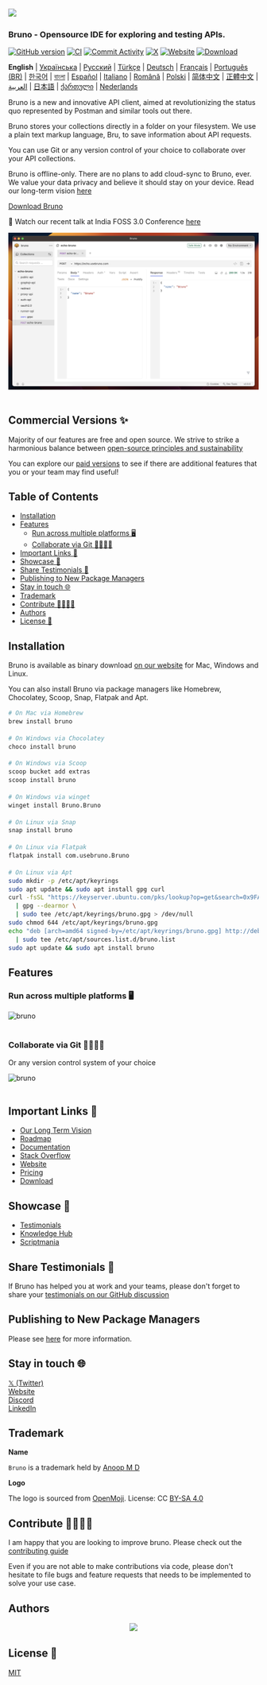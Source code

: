 <br />
<img src="assets/images/logo-transparent.png" width="80"/>

### Bruno - Opensource IDE for exploring and testing APIs.

[![GitHub version](https://badge.fury.io/gh/usebruno%2Fbruno.svg)](https://badge.fury.io/gh/usebruno%bruno)
[![CI](https://github.com/usebruno/bruno/actions/workflows/tests.yml/badge.svg?branch=main)](https://github.com/usebruno/bruno/actions/workflows/tests.yml)
[![Commit Activity](https://img.shields.io/github/commit-activity/m/usebruno/bruno)](https://github.com/usebruno/bruno/pulse)
[![X](https://img.shields.io/twitter/follow/use_bruno?style=social&logo=x)](https://twitter.com/use_bruno)
[![Website](https://img.shields.io/badge/Website-Visit-blue)](https://www.usebruno.com)
[![Download](https://img.shields.io/badge/Download-Latest-brightgreen)](https://www.usebruno.com/downloads)

**English**
| [Українська](docs/readme/readme_ua.md)
| [Русский](docs/readme/readme_ru.md)
| [Türkçe](docs/readme/readme_tr.md)
| [Deutsch](docs/readme/readme_de.md)
| [Français](docs/readme/readme_fr.md)
| [Português (BR)](docs/readme/readme_pt_br.md)
| [한국어](docs/readme/readme_kr.md)
| [বাংলা](docs/readme/readme_bn.md)
| [Español](docs/readme/readme_es.md)
| [Italiano](docs/readme/readme_it.md)
| [Română](docs/readme/readme_ro.md)
| [Polski](docs/readme/readme_pl.md)
| [简体中文](docs/readme/readme_cn.md)
| [正體中文](docs/readme/readme_zhtw.md)
| [العربية](docs/readme/readme_ar.md)
| [日本語](docs/readme/readme_ja.md)
| [ქართული](docs/readme/readme_ka.md)
| [Nederlands](docs/readme/readme_nl.md)

Bruno is a new and innovative API client, aimed at revolutionizing the status quo represented by Postman and similar tools out there.

Bruno stores your collections directly in a folder on your filesystem. We use a plain text markup language, Bru, to save information about API requests.

You can use Git or any version control of your choice to collaborate over your API collections.

Bruno is offline-only. There are no plans to add cloud-sync to Bruno, ever. We value your data privacy and believe it should stay on your device. Read our long-term vision [here](https://github.com/usebruno/bruno/discussions/269)

[Download Bruno](https://www.usebruno.com/downloads)

📢 Watch our recent talk at India FOSS 3.0 Conference [here](https://www.youtube.com/watch?v=7bSMFpbcPiY)

![bruno](assets/images/landing-2.png) <br /><br />

## Commercial Versions ✨

Majority of our features are free and open source.
We strive to strike a harmonious balance between [open-source principles and sustainability](https://github.com/usebruno/bruno/discussions/269)

You can explore our [paid versions](https://www.usebruno.com/pricing) to see if there are additional features that you or your team may find useful! <br/>

## Table of Contents
- [Installation](#installation)
- [Features](#features)
  - [Run across multiple platforms 🖥️](#run-across-multiple-platforms-%EF%B8%8F)
  - [Collaborate via Git 👩‍💻🧑‍💻](#collaborate-via-git-)
- [Important Links 📌](#important-links-)
- [Showcase 🎥](#showcase-)
- [Share Testimonials 📣](#share-testimonials-)
- [Publishing to New Package Managers](#publishing-to-new-package-managers)
- [Stay in touch 🌐](#stay-in-touch-)
- [Trademark](#trademark)
- [Contribute 👩‍💻🧑‍💻](#contribute-)
- [Authors](#authors)
- [License 📄](#license-)

## Installation

Bruno is available as binary download [on our website](https://www.usebruno.com/downloads) for Mac, Windows and Linux.

You can also install Bruno via package managers like Homebrew, Chocolatey, Scoop, Snap, Flatpak and Apt.

```sh
# On Mac via Homebrew
brew install bruno

# On Windows via Chocolatey
choco install bruno

# On Windows via Scoop
scoop bucket add extras
scoop install bruno

# On Windows via winget
winget install Bruno.Bruno

# On Linux via Snap
snap install bruno

# On Linux via Flatpak
flatpak install com.usebruno.Bruno

# On Linux via Apt
sudo mkdir -p /etc/apt/keyrings
sudo apt update && sudo apt install gpg curl
curl -fsSL "https://keyserver.ubuntu.com/pks/lookup?op=get&search=0x9FA6017ECABE0266" \
  | gpg --dearmor \
  | sudo tee /etc/apt/keyrings/bruno.gpg > /dev/null
sudo chmod 644 /etc/apt/keyrings/bruno.gpg
echo "deb [arch=amd64 signed-by=/etc/apt/keyrings/bruno.gpg] http://debian.usebruno.com/ bruno stable" \
  | sudo tee /etc/apt/sources.list.d/bruno.list
sudo apt update && sudo apt install bruno
```

## Features

### Run across multiple platforms 🖥️

![bruno](assets/images/run-anywhere.png) <br /><br />

### Collaborate via Git 👩‍💻🧑‍💻

Or any version control system of your choice

![bruno](assets/images/version-control.png) <br /><br />

## Important Links 📌

- [Our Long Term Vision](https://github.com/usebruno/bruno/discussions/269)
- [Roadmap](https://www.usebruno.com/roadmap)
- [Documentation](https://docs.usebruno.com)
- [Stack Overflow](https://stackoverflow.com/questions/tagged/bruno)
- [Website](https://www.usebruno.com)
- [Pricing](https://www.usebruno.com/pricing)
- [Download](https://www.usebruno.com/downloads)

## Showcase 🎥

- [Testimonials](https://github.com/usebruno/bruno/discussions/343)
- [Knowledge Hub](https://github.com/usebruno/bruno/discussions/386)
- [Scriptmania](https://github.com/usebruno/bruno/discussions/385)

## Share Testimonials 📣

If Bruno has helped you at work and your teams, please don't forget to share your [testimonials on our GitHub discussion](https://github.com/usebruno/bruno/discussions/343)

## Publishing to New Package Managers

Please see [here](publishing.md) for more information.

## Stay in touch 🌐

[𝕏 (Twitter)](https://twitter.com/use_bruno) <br />
[Website](https://www.usebruno.com) <br />
[Discord](https://discord.com/invite/KgcZUncpjq) <br />
[LinkedIn](https://www.linkedin.com/company/usebruno)

## Trademark

**Name**

`Bruno` is a trademark held by [Anoop M D](https://www.helloanoop.com/)

**Logo**

The logo is sourced from [OpenMoji](https://openmoji.org/library/emoji-1F436/). License: CC [BY-SA 4.0](https://creativecommons.org/licenses/by-sa/4.0/)

## Contribute 👩‍💻🧑‍💻

I am happy that you are looking to improve bruno. Please check out the [contributing guide](contributing.md)

Even if you are not able to make contributions via code, please don't hesitate to file bugs and feature requests that needs to be implemented to solve your use case.

## Authors

<div align="center">
    <a href="https://github.com/usebruno/bruno/graphs/contributors">
        <img src="https://contrib.rocks/image?repo=usebruno/bruno" />
    </a>
</div>

## License 📄

[MIT](license.md)
